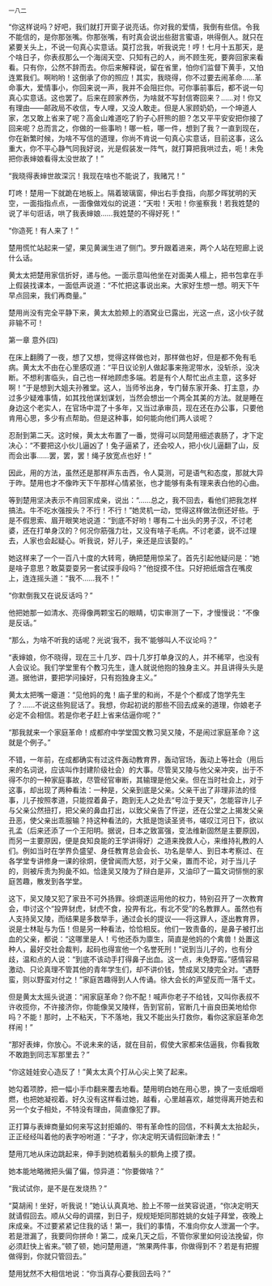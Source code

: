     一八二 

   “你这样说吗？好吧，我们就打开窗子说亮话。你对我的爱情，我倒有些信。令我不能信的，是你那张嘴。你那张嘴，有时真会说出些甜言蜜语，哄得倒人。就只在紧要关头上，不说一句真心实意话。莫打岔我，听我说完！哼！七月十五那天，是个啥日子，你表叔那么一个海阔天空、只知有己的人，尚不顾生死，要奔回家来看看。只有你，公然不辞而去。你后来解释说，留在省里，怕你们监督下黄手，又怕连累我们。啊哟哟！这倒承了你的照应！其实，我晓得，你不过要去闹革命……革命事大，爱情事小，你回来说一声，我并不会阻拦你。可你事前事后，都不说一句真心实意话。这也罢了。后来在顾家养伤，为啥就不写封信寄回来？……对！你又有理由——邮政局不收信，专人哩，又没人敢走。但是人家顾奶奶，一个坤道人家，怎又敢上省来了呢？高金山难道吃了豹子心肝熊的胆？怎又平平安安把你接了回来呢？总而言之，你做的一些事哟！哪一桩，哪一件，想到了我？一直到现在，你在新繁时候，为啥不写信的道理，你尚不肯说一句真心实意话，目前这事，这么重大，你不平心静气同我好说，光是假装发一阵气，就打算把我哄过去，呃！未免把你表婶娘看得太没世故了！”

   “我晓得表婶世故深沉！我现在啥也不能说了，我赌咒！”

   叮咚！楚用一下就跪在地板上。隔着玻璃窗，伸出右手食指，向那夕晖犹明的天空，一面指指点点，一面像做戏似的说道：“天啦！天啦！你鉴察我！若我姓楚的说了半句诳话，哄了我表婶娘……我姓楚的不得好死！”

   “你造死！有人来了！”

   楚用慌忙站起来一望，果见黄澜生进了侧门。罗升跟着进来，两个人站在短廊上说什么话。

   黄太太把楚用家信折好，递与他。一面示意叫他坐在对面美人榻上，把书包拿在手上假装找课本，一面低声说道：“不忙把这事说出来。大家好生想一想。明天下午早点回来，我们再商量。”

   楚用尚没有完全平静下来，黄太太脸颊上的酒窝业已露出，光这一点，这小伙子就非输不可！

   第一章 意外(四)

   在床上翻腾了一夜，想了又想，觉得这样做也对，那样做也好，但是都不免有毛病。黄太太不由在心里感叹道：“平日议论别人做起事来拖泥带水，没斩杀，没决断。不想利害临头，自己也一样地顾虑多端。若是有个人帮忙出点主意，这多好啊！”于是想到大姐夫孙雅堂。这人，当师爷出身，专门替东家开条、打主意，办过多少疑难事情，如其找他谋划谋划，当然会想出一个两全其美的方法。就是睡在身边这个老实人，在官场中混了十多年，又当过承审员，现在还在办公事，只要他肯用心思，多少有点帮助。但是这种事，如何能向他们两人谈呢？

   忍耐到第二天。这时候，黄太太布置了一番，觉得可以同楚用细述衷肠了，才下定决心：“不要把这小伙儿逼凶了！兔子逼紧了，还会咬人，把小伙儿逼翻了山，反而会出事……罢，罢，罢！绳子放宽点也好！”

   因此，用的方法，虽然还是那样声东击西，令人莫测，可是语气和态度，那就大异于昨。楚用也才不像昨天下午那样心情紧张，也才能够有条有理来表白他的心曲。

   等到楚用坚决表示不肯回家成亲，说出：“……总之，我不回去，看他们把我怎样搞法。牛不吃水强按头？不行！不行！”她灵机一动，觉得这样做法倒还好些。于是不假思索、眉开眼笑地说道：“到底不好哟！哪有二十出头的男子汉，不讨老婆，还在打单身汉的？何况你筋强力壮，又没有啥子毛病。不讨老婆，说不过理去，人家也会起疑心。听我说，好儿子，亲还是应该娶的。”

   她这样来了一个一百八十度的大转弯，确把楚用惊呆了。首先引起他疑问是：“她是啥子意思？敢莫耍耍另一套试探手段吗？”他捉摸不住。只好把纸烟含在嘴皮上，连连摇头道：“我不……我不！”

   “你默倒我又在说反话吗？”

   他把她那一如清水、亮得像两颗宝石的眼睛，切实审测了一下，才慢慢说：“不像是反话。”

   “那么，为啥不听我的话呢？光说‘我不，我不’能够叫人不议论吗？”

   “表婶娘，你不晓得，现在三十几岁、四十几岁打单身汉的人，并不稀罕，也没有人会议论。我们学堂里有个教习先生，逢人就说他抱的独身主义。并且讲得头头是道。据他讲，要把学问操好，只有抱独身主义。”

   黄太太把嘴一瘪道：“见他妈的鬼！庙子里的和尚，不是个个都成了饱学先生了？……不说这些狗屁话了。我想，你起初说的那些不回去成亲的道理，你娘老子必定不会相信。若是你老子赶上省来估逼你呢？”

   “那我就来一个家庭革命！成都府中学堂国文教习吴又陵，不是闹过家庭革命？这就是个例子。”

   不错，一年前，在成都确实有过这件轰动教育界，轰动官场，轰动上等社会（用后来的名词说，应该叫作封建阶级社会）的大事。尽管吴又陵与他父亲冲突，出于不得不尔的一种家庭事故，尽管经官审断，其输理是他父亲。但在当时社会上，对于这事，却出现了两种看法：一种是，父亲到底是父亲。父亲干出了非理非法的怪事，儿子按照孝道，只能捏着鼻子，跑到无人之处去“号泣于旻天”，怎能容许儿子与父亲公然扭打，把父亲的鼻血打出，以致父亲告了忤逆，还在公堂之上揭发父亲丑恶，使父亲出乖服输？持这种看法的，大抵是饱读圣贤书，嗟叹江河日下，欲以孔孟（后来还添了一个王阳明。据说，日本之致富强，变法维新固然是主要原因，而另一主要原因，便是良知良能的王学讲得好）之道来挽救人心，来维持礼教的人们。例如当时在学界负盛望、身任教育总会会长、功名是举人、到日本考察过、在各学堂专讲修身一课的徐炯，便曾闻而大怒，对于父亲，置而不论，对于当儿子的，则被斥责为狗彘不如。恰逢吴又陵为了辩白是非，又油印了一篇文词悱恻的家庭苦趣，散发到各学堂。

   这下，吴又陵又犯了家丑不可外扬罪。徐炯遂运用他的权力，特别召开了一次教育会，申讨这个“投畀豺虎，豺虎不食，投畀有北，有北不受”的名教罪人。虽然也有人支持吴又陵，而结果是多数举手，通过会长的提议——将这罪人，逐出教育界，说是士林耻与为伍！但是另一种看法，恰恰相反。他们一致责备的，是鼻子被打出血的父亲，都说：“这哪里是人！亏他还忝为廪生，简直是他妈的个禽兽！处置这种人，最好交社会裁判，起码也得宣他一个名誉死刑！”说到当儿子的，也有分歧，温和点的人说：“到底不该动手打得鼻子出血。这一点，未免野蛮。”感情容易激动、只论真理不管其他的青年学生们，却不讲价钱，赞成吴又陵完全对。“遇野蛮，则以野蛮对付之！”家庭苦趣得到人人传诵。徐大会长的声望反而一落千丈。

   但是黄太太摇头说道：“闹家庭革命？你不配！喊声你老子不给钱，又叫你表叔不许收揽你，不许接济你，你能像吴又陵样，告到官前，官断几十亩良田美地给你吗？不能！那时，上不粘天，下不落地，我又不能出头打救你，看你这家庭革命怎样闹！”

   “那好表婶，你放心。不说未来的话，就在目前，假使大家都来估逼我，你看我敢不敢跑到同志军那里去？”

   “你这娃娃安心造反了！”黄太太真个打从心尖上笑了起来。

   她勾着项脖，把一幅小手巾翻来覆去地看。楚用明白她在用心思，换了一支纸烟咂燃，也把她凝视着。好久没有这样看过她，越看，心里越喜欢，越觉得离开她去和另一个女子相处，不特没有理由，简直像犯了罪。

   正打算与表婶商量如何来写这封拒婚的、带有革命性的回信，不料黄太太抬起头，正正经经叫着他的表字吩咐道：“子才，你决定明天请假回新津去！”

   楚用兀地从床边跳起来，伸手到她梳着鬅头的额角上摸了摸。

   她本能地略微把头偏了偏，惊异道：“你要做啥？”

   “我试试你，是不是在发烧热？”

   “莫胡闹！坐好，听我说！”她认认真真地、脸上不带一丝笑容说道，“你决定明天就请假回去。顺从父母的调摆，到日子，规规矩矩同那姓姚的女娃子拜堂，夜晚上床成亲。不过要紧紧记住我的话！第一，我们的事情，不准向你女人泄漏一个字。若是泄漏了，我要同你拼命！第二，成亲几天之后，不管你家里如何设法挽留，你必须赶快上省来。”顿了顿，她问楚用道，“煞果两件事，你做得到不？若是有把握做得到，你就只管回去。”

   楚用犹然不大相信地说：“你当真存心要我回去吗？”

